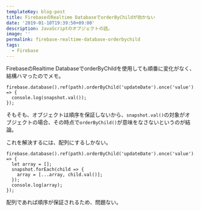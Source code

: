 ```yaml
---
templateKey: blog-post
title: FirebaseのRealtime DatabaseでorderByChildが効かない
date: '2019-01-10T19:39:50+09:00'
description: JavaScriptのオブジェクトの話。
image: ''
permalink: firebase-realtime-database-orderbychild
tags:
  - Firebase
---
```

FirebaseのRealtime DatabaseでorderByChildを使用しても順番に変化がなく、結構ハマったのでメモ。

```
firebase.database().ref(path).orderByChild('updateDate').once('value').then((snapshot) => {
  console.log(snapshot.val());
});
```

そもそも、オブジェクトは順序を保証しないから、`snapshot.val()`の対象がオブジェクトの場合、その時点で`orderByChild()`が意味をなさないというのが結論。

これを解決するには、配列にするしかない。

```
firebase.database().ref(path).orderByChild('updateDate').once('value').then((snapshot) => {
  let array = [];
  snapshot.forEach(child => {
    array = [...array, child.val()];
  });
  console.log(array);
});
```
配列であれば順序が保証されるため、問題ない。
